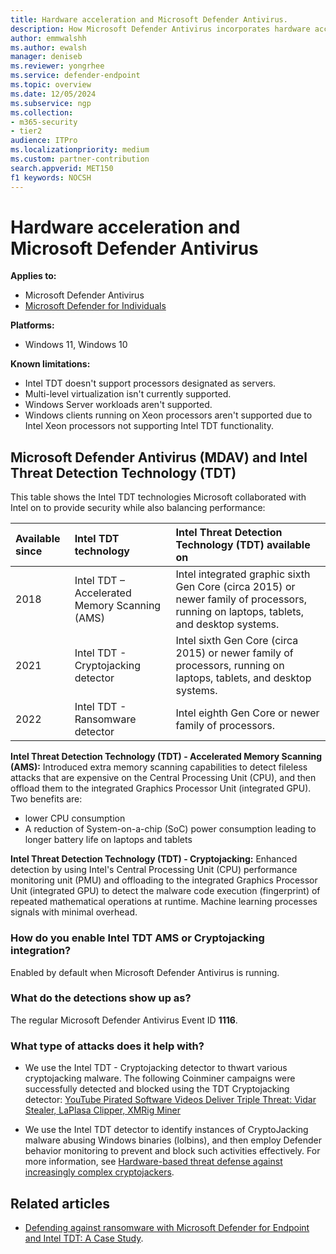 ```yaml
---
title: Hardware acceleration and Microsoft Defender Antivirus.
description: How Microsoft Defender Antivirus incorporates hardware acceleration and Microsoft Defender Antivirus.
author: emmwalshh
ms.author: ewalsh
manager: deniseb
ms.reviewer: yongrhee
ms.service: defender-endpoint
ms.topic: overview
ms.date: 12/05/2024
ms.subservice: ngp
ms.collection: 
- m365-security
- tier2
audience: ITPro
ms.localizationpriority: medium
ms.custom: partner-contribution
search.appverid: MET150
f1 keywords: NOCSH
---
```


# Hardware acceleration and Microsoft Defender Antivirus

**Applies to:**

- Microsoft Defender Antivirus
- [Microsoft Defender for Individuals](https://www.microsoft.com/microsoft-365/microsoft-defender-for-individuals)

**Platforms:**

- Windows 11, Windows 10

**Known limitations:**

- Intel TDT doesn't support processors designated as servers.
- Multi-level virtualization isn't currently supported.
- Windows Server workloads aren't supported.
- Windows clients running on Xeon processors aren't supported due to Intel Xeon processors not supporting Intel TDT functionality.

## Microsoft Defender Antivirus (MDAV) and Intel Threat Detection Technology (TDT)

This table shows the Intel TDT technologies Microsoft collaborated with Intel on to provide security while also balancing performance:

|Available since |Intel TDT technology | Intel Threat Detection Technology (TDT) available on|
|:---|:---|:---|
|2018|Intel TDT – Accelerated Memory Scanning (AMS)|Intel integrated graphic sixth Gen Core (circa 2015) or newer family of processors, running on laptops, tablets, and desktop systems.|
|2021|Intel TDT - Cryptojacking detector| Intel sixth Gen Core (circa 2015) or newer family of processors, running on laptops, tablets, and desktop systems.|
|2022|Intel TDT - Ransomware detector| Intel eighth Gen Core or newer family of processors.|

**Intel Threat Detection Technology (TDT) - Accelerated Memory Scanning (AMS):** Introduced extra memory scanning capabilities to detect fileless attacks that are expensive on the Central Processing Unit (CPU), and then offload them to the integrated Graphics Processor Unit (integrated GPU). Two benefits are:

- lower CPU consumption
- A reduction of System-on-a-chip (SoC) power consumption leading to longer battery life on laptops and tablets

**Intel Threat Detection Technology (TDT) - Cryptojacking:** Enhanced detection by using Intel's Central Processing Unit (CPU) performance monitoring unit (PMU) and offloading to the integrated Graphics Processor Unit (integrated GPU) to detect the malware code execution (fingerprint) of repeated mathematical operations at runtime. Machine learning processes signals with minimal overhead.

### How do you enable Intel TDT AMS or Cryptojacking integration?

Enabled by default when Microsoft Defender Antivirus is running.

### What do the detections show up as?

The regular Microsoft Defender Antivirus Event ID **1116**.

### What type of attacks does it help with?

- We use the Intel TDT - Cryptojacking detector to thwart various cryptojacking malware. The following Coinminer campaigns were successfully detected and blocked using the TDT Cryptojacking detector: [YouTube Pirated Software Videos Deliver Triple Threat: Vidar Stealer, LaPlasa Clipper, XMRig Miner](https://www.fortinet.com/blog/threat-research/youtube-pirated-software-videos-deliver-triple-threat-vidar-stealer-laplas-clipper-xmrig-miner)

- We use the Intel TDT detector to identify instances of CryptoJacking malware abusing Windows binaries (lolbins), and then employ Defender behavior monitoring to prevent and block such activities effectively. For more information, see [Hardware-based threat defense against increasingly complex cryptojackers](https://www.microsoft.com/security/blog/2022/08/18/hardware-based-threat-defense-against-increasingly-complex-cryptojackers/).

## Related articles

- [Defending against ransomware with Microsoft Defender for Endpoint and Intel TDT: A Case Study](https://techcommunity.microsoft.com/t5/microsoft-defender-for-endpoint/defending-against-ransomware-with-microsoft-defender-for/ba-p/3243941).
